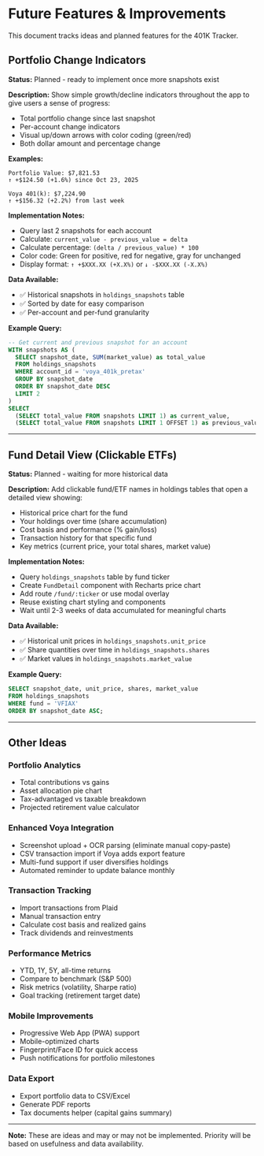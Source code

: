 # Future Features & Improvements

This document tracks ideas and planned features for the 401K Tracker.

## Portfolio Change Indicators

**Status:** Planned - ready to implement once more snapshots exist

**Description:**
Show simple growth/decline indicators throughout the app to give users a sense of progress:
- Total portfolio change since last snapshot
- Per-account change indicators
- Visual up/down arrows with color coding (green/red)
- Both dollar amount and percentage change

**Examples:**
```
Portfolio Value: $7,821.53
↑ +$124.50 (+1.6%) since Oct 23, 2025

Voya 401(k): $7,224.90
↑ +$156.32 (+2.2%) from last week
```

**Implementation Notes:**
- Query last 2 snapshots for each account
- Calculate: `current_value - previous_value = delta`
- Calculate percentage: `(delta / previous_value) * 100`
- Color code: Green for positive, red for negative, gray for unchanged
- Display format: `↑ +$XXX.XX (+X.X%)` or `↓ -$XXX.XX (-X.X%)`

**Data Available:**
- ✅ Historical snapshots in `holdings_snapshots` table
- ✅ Sorted by date for easy comparison
- ✅ Per-account and per-fund granularity

**Example Query:**
```sql
-- Get current and previous snapshot for an account
WITH snapshots AS (
  SELECT snapshot_date, SUM(market_value) as total_value
  FROM holdings_snapshots
  WHERE account_id = 'voya_401k_pretax'
  GROUP BY snapshot_date
  ORDER BY snapshot_date DESC
  LIMIT 2
)
SELECT
  (SELECT total_value FROM snapshots LIMIT 1) as current_value,
  (SELECT total_value FROM snapshots LIMIT 1 OFFSET 1) as previous_value;
```

---

## Fund Detail View (Clickable ETFs)

**Status:** Planned - waiting for more historical data

**Description:**
Add clickable fund/ETF names in holdings tables that open a detailed view showing:
- Historical price chart for the fund
- Your holdings over time (share accumulation)
- Cost basis and performance (% gain/loss)
- Transaction history for that specific fund
- Key metrics (current price, your total shares, market value)

**Implementation Notes:**
- Query `holdings_snapshots` table by fund ticker
- Create `FundDetail` component with Recharts price chart
- Add route `/fund/:ticker` or use modal overlay
- Reuse existing chart styling and components
- Wait until 2-3 weeks of data accumulated for meaningful charts

**Data Available:**
- ✅ Historical unit prices in `holdings_snapshots.unit_price`
- ✅ Share quantities over time in `holdings_snapshots.shares`
- ✅ Market values in `holdings_snapshots.market_value`

**Example Query:**
```sql
SELECT snapshot_date, unit_price, shares, market_value
FROM holdings_snapshots
WHERE fund = 'VFIAX'
ORDER BY snapshot_date ASC;
```

---

## Other Ideas

### Portfolio Analytics
- Total contributions vs gains
- Asset allocation pie chart
- Tax-advantaged vs taxable breakdown
- Projected retirement value calculator

### Enhanced Voya Integration
- Screenshot upload + OCR parsing (eliminate manual copy-paste)
- CSV transaction import if Voya adds export feature
- Multi-fund support if user diversifies holdings
- Automated reminder to update balance monthly

### Transaction Tracking
- Import transactions from Plaid
- Manual transaction entry
- Calculate cost basis and realized gains
- Track dividends and reinvestments

### Performance Metrics
- YTD, 1Y, 5Y, all-time returns
- Compare to benchmark (S&P 500)
- Risk metrics (volatility, Sharpe ratio)
- Goal tracking (retirement target date)

### Mobile Improvements
- Progressive Web App (PWA) support
- Mobile-optimized charts
- Fingerprint/Face ID for quick access
- Push notifications for portfolio milestones

### Data Export
- Export portfolio data to CSV/Excel
- Generate PDF reports
- Tax documents helper (capital gains summary)

---

**Note:** These are ideas and may or may not be implemented. Priority will be based on usefulness and data availability.

